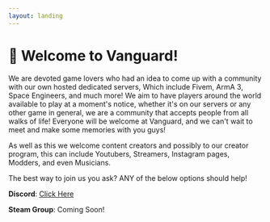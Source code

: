 ```yaml
---
layout: landing
---
```


# 👋 Welcome to Vanguard!

We are devoted game lovers who had an idea to come up with a community with our own hosted dedicated servers, Which include Fivem, ArmA 3, Space Engineers, and much more! We aim to have players around the world available to play at a moment's notice, whether it's on our servers or any other game in general, we are a community that accepts people from all walks of life! Everyone will be welcome at Vanguard, and we can't wait to meet and make some memories with you guys!

As well as this we welcome content creators and possibly to our creator program, this can include Youtubers, Streamers, Instagram pages, Modders, and even Musicians.

The best way to join us you ask? ANY of the below options should help!

**Discord**: [Click Here](https://discord.com/invite/Vgmmt3C)

**Steam Group**: Coming Soon!

